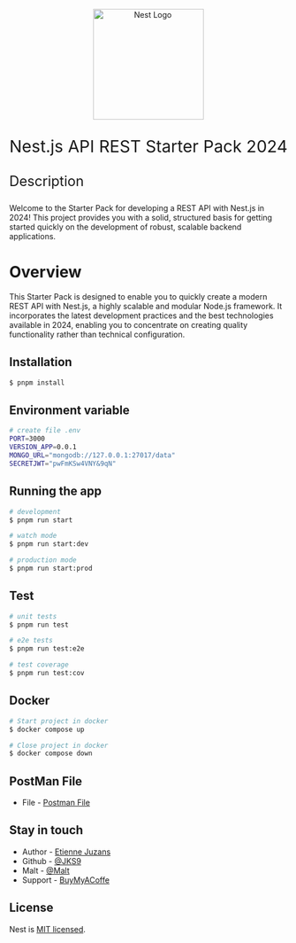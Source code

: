 <p align="center">
  <a href="http://nestjs.com/" target="blank"><img src="https://nestjs.com/img/logo-small.svg" width="200" alt="Nest Logo" /></a>
</p>
<p align="center">
  <p align="center" style="font-size: 30px;">Nest.js API REST Starter Pack 2024</p>
</p>

<p align="left" style="font-size: 25px;">Description</p>
<p>Welcome to the Starter Pack for developing a REST API with Nest.js in 2024! This project provides you with a solid, structured basis for getting started quickly on the development of robust, scalable backend applications.</p>

<h1>Overview</h1>
<p>This Starter Pack is designed to enable you to quickly create a modern REST API with Nest.js, a highly scalable and modular Node.js framework. It incorporates the latest development practices and the best technologies available in 2024, enabling you to concentrate on creating quality functionality rather than technical configuration.</p>

## Installation

```bash
$ pnpm install
```

## Environment variable

```bash
# create file .env
PORT=3000
VERSION_APP=0.0.1
MONGO_URL="mongodb://127.0.0.1:27017/data"
SECRETJWT="pwFmKSw4VNY&9qN"
```

## Running the app

```bash
# development
$ pnpm run start

# watch mode
$ pnpm run start:dev

# production mode
$ pnpm run start:prod
```

## Test

```bash
# unit tests
$ pnpm run test

# e2e tests
$ pnpm run test:e2e

# test coverage
$ pnpm run test:cov
```

## Docker

```bash
# Start project in docker
$ docker compose up

# Close project in docker
$ docker compose down
```

## PostMan File
- File - [Postman File](https://github.com/JKS9/nest-rest-api-2024/blob/main/postman/Perfect%20API.postman_collection.json)


## Stay in touch

- Author - [Etienne Juzans](https://www.etiennejuz.com/)
- Github - [@JKS9](https://github.com/JKS9)
- Malt - [@Malt](https://www.malt.fr/profile/etiennejuzans)
- Support - [BuyMyACoffe](https://www.buymeacoffee.com/jks)

## License

Nest is [MIT licensed](LICENSE).
